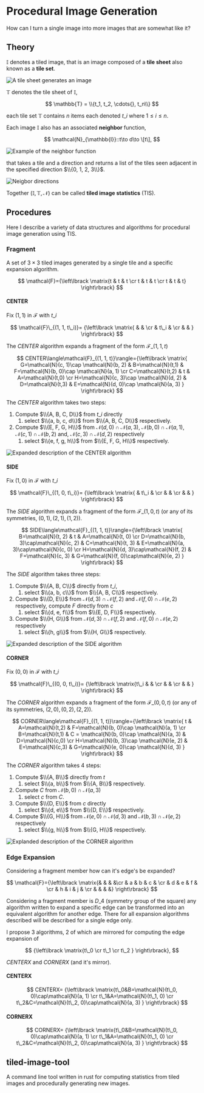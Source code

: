 # Procedural Image Generation

How can I turn a single image into more images that are somewhat like it?

## Theory

$\mathbb{I}$ denotes a tiled image, that is an image composed of a **tile sheet**
also known as a **tile set**.

![A tile sheet generates an image](https://imgur.com/suCdR2N.png)

$\mathbb{T}$ denotes the tile sheet of $\mathbb{I}$,

$$
    \mathbb{T} = \\{t_1, t_2, \cdots{}, t_n\\}
$$

each tile set $\mathbb{T}$ contains $n$ items each denoted $t\_i$ where
$1\leq i \leq n$.


Each image $\mathbb{I}$ also has an associated **neighbor** function,

$$
    \mathcal{N}_{\mathbb{I}}::t\to d\to \[t\],
$$

![Example of the neighbor function](https://imgur.com/8reI0hs.png)

that takes a tile and a direction and returns a list of the tiles seen adjacent
in the specified direction $\\{0, 1, 2, 3\\}$.

![Neigbor directions](https://imgur.com/9MSJKR7.png)

Together $(\mathbb{I}, \mathbb{T}, \mathcal{N})$ can be called
**tiled image statistics** (TIS).

## Procedures

Here I describe a variety of data structures and algorithms for procedural image
generation using TIS.

### Fragment

A set of $3\times 3$ tiled images generated by a single tile and a specific
expansion algorithm.

$$
   \mathcal{F}={\left\lbrack \matrix{t & t & t \cr t & t & t \cr t & t & t} \right\rbrack}
$$

#### CENTER

Fix $(1, 1)$ in $\mathcal{F}$ with $t\_i$

$$
    \mathcal{F}\_{(1, 1, t\_i)}=
    {\left\lbrack \matrix{  &   &   \cr   & t\_i &   \cr   &   &  } \right\rbrack}
$$

The $CENTER$ algorithm expands a fragment of the form $\mathcal{F}\_{(1, 1, t)}$

$$
    CENTER\langle\mathcal{F}_{(1, 1, t)}\rangle={\left\lbrack \matrix{
    G=\mathcal{N}(c, 1)\cap \mathcal{N}(b, 2)  & B=\mathcal{N}(t,1) & F=\mathcal{N}(b, 0)\cap \mathcal{N}(a, 1) \cr
    C=\mathcal{N}(t,2) & t & A=\mathcal{N}(t,0) \cr
    H=\mathcal{N}(c, 3)\cap \mathcal{N}(d, 2) & D=\mathcal{N}(t,3) & E=\mathcal{N}(d, 0)\cap \mathcal{N}(a, 3) 
    } \right\rbrack}
$$

The $CENTER$ algorithm takes two steps:

1. Compute $\\{A, B, C, D\\}$ from $t\_i$ directly
    1. select $\\{a, b, c, d\\}$ from $\\{A, B, C, D\\}$ respectively.
2. Compute $\\{E, F, G, H\\}$ from $\mathcal{N}(d, 0)\cap\mathcal{N}(a, 3)$,
   $\mathcal{N}(b, 0)\cap\mathcal{N}(a, 1)$,
   $\mathcal{N}(c, 1)\cap\mathcal{N}(b, 2)$ and,
   $\mathcal{N}(c, 3)\cap\mathcal{N}(d, 2)$ respectively
    1. select $\\{e, f, g, h\\}$ from $\\{E, F, G, H\\}$ respectively.

![Expanded description of the CENTER algorithm](https://imgur.com/3a8AQ2M.png)

#### SIDE

Fix $(1, 0)$ in $\mathcal{F}$ with $t\_i$

$$
\mathcal{F}\_{(1, 0, t\_i)}=
{\left\lbrack \matrix{  & t\_i  &   \cr  &  &   \cr   &   &  } \right\rbrack}
$$

The $SIDE$ algorithm expands a fragment of the form $\mathcal{F}\_{(1, 0, t)}$
(or any of its symmetries, $(0, 1), (2, 1), (1, 2)$).

$$
    SIDE\langle\mathcal{F}_{(1, 1, t)}\rangle={\left\lbrack \matrix{
    B=\mathcal{N}(t, 2) & t & A=\mathcal{N}(t, 0) \cr
    D=\mathcal{N}(b, 3)\cap\mathcal{N}(c, 2) & C=\mathcal{N}(t, 3) & E=\mathcal{N}(a, 3)\cap\mathcal{N}(c, 0) \cr
    H=\mathcal{N}(d, 3)\cap\mathcal{N}(f, 2) & F=\mathcal{N}(c, 3) & G=\mathcal{N}(f, 0)\cap\mathcal{N}(e, 2)
    } \right\rbrack}
$$

The $SIDE$ algorithm takes three steps:

1. Compute $\\{A, B, C\\}$ directly from $t\_i$,
    1. select $\\{a, b, c\\}$ from $\\{A, B, C\\}$ respectively.
2. Compute $\\{D, E\\}$ from $\mathcal{N}(d, 3)\cap\mathcal{N}(f, 2)$ and
   $\mathcal{N}(f, 0)\cap\mathcal{N}(e, 2)$ respectively, compute $F$ directly
   from $c$
    1. select $\\{d, e, f\\}$ from $\\{E, D, F\\}$ respectively.
3. Compute $\\{H, G\\}$ from $\mathcal{N}(d, 3)\cap\mathcal{N}(f, 2)$ and
   $\mathcal{N}(f, 0)\cap\mathcal{N}(e, 2)$ respectively
    1. select $\\{h, g\\}$ from $\\{H, G\\}$ respectively.

![Expanded description of the SIDE algorithm](https://imgur.com/9pCNOWH.png)

#### CORNER

Fix $(0, 0)$ in $\mathcal{F}$ with $t\_i$

$$
\mathcal{F}\_{(0, 0, t\_i)}=
{\left\lbrack \matrix{t\_i  &   &   \cr  &  &   \cr   &   &  } \right\rbrack}
$$

The $CORNER$ algorithm expands a fragment of the form $\mathcal{F}\_{(0, 0, t)}$
(or any of its symmetries, $(2, 0), (0, 2), (2, 2)$).

$$
    CORNER\langle\mathcal{F}_{(1, 1, t)}\rangle={\left\lbrack \matrix{
    t & A=\mathcal{N}(t,2) & F=\mathcal{N}(b, 0)\cap \mathcal{N}(a, 1) \cr
    B=\mathcal{N}(t,1) & C = \mathcal{N}(b, 0)\cap \mathcal{N}(a, 3) & D=\mathcal{N}(c,0) \cr
    H=\mathcal{N}(b, 3)\cap \mathcal{N}(e, 2) & E=\mathcal{N}(c,3) & G=\mathcal{N}(e, 0)\cap \mathcal{N}(d, 3)
    } \right\rbrack}
$$

The $CORNER$ algorithm takes 4 steps:

1. Compute $\\{A, B\\}$ directly from $t$
    1. select $\\{a, b\\}$ from $\\{A, B\\}$ respectively.
2. Compute $C$ from $\mathcal{N}(b,0)\cap\mathcal{N}(a, 3)$
    1. select $c$ from $C$.
3. Compute $\\{D, E\\}$ from $c$ directly
    1. select $\\{d, e\\}$ from $\\{D, E\\}$ respectively.
4. Compute $\\{G, H\\}$ from $\mathcal{N}(e, 0)\cap\mathcal{N}(d, 3)$ and
   $\mathcal{N}(b, 3)\cap\mathcal{N}(e, 2)$ respectively
    1. select $\\{g, h\\}$ from $\\{G, H\\}$ respectively.

![Explanded description of the CORNER algorithm](https://imgur.com/IRQ4Ppm.png)

### Edge Expansion

Considering a fragment member how can it's edge's be expanded?

$$
   \mathcal{F}={\left\lbrack \matrix{& & & &\cr & a & b & c & \cr & d & e & f & \cr & h & i & j & \cr & & & &} \right\rbrack}
$$

Considering a fragment member is $D\_4$ (symmetry group of the square) any
algorithm written to expand a specific edge can be transformed into an
equivalent algorithm for another edge. There for all expansion algorithms
described will be described for a single edge only.


I propose 3 algorithms, 2 of which are mirrored for computing the edge expansion
of

$$
{\left\lbrack \matrix{t\_0 \cr t\_1 \cr t\_2 } \right\rbrack},
$$

$CENTERX$ and $CORNERX$ (and it's mirror).

#### CENTERX

$$
CENTERX=
{\left\lbrack \matrix{t\_0&B=\mathcal{N}(t\_0, 0)\cap\mathcal{N}(a, 1) \cr t\_1&A=\mathcal{N}(t\_1, 0) \cr t\_2&C=\mathcal{N}(t\_2, 0)\cap\mathcal{N}(a, 3) } \right\rbrack}
$$

#### CORNERX

$$
CORNERX=
{\left\lbrack \matrix{t\_0&B=\mathcal{N}(t\_0, 0)\cap\mathcal{N}(a, 1) \cr t\_1&A=\mathcal{N}(t\_1, 0) \cr t\_2&C=\mathcal{N}(t\_2, 0)\cap\mathcal{N}(a, 3) } \right\rbrack}
$$

## tiled-image-tool

A command line tool written in rust for computing statistics from tiled images
and procedurally generating new images.
